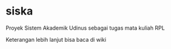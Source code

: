 siska
=====

Proyek Sistem Akademik Udinus sebagai tugas mata kuliah RPL

Keterangan lebih lanjut bisa baca di wiki